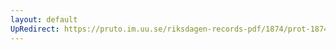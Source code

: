 ```yaml
---
layout: default
UpRedirect: https://pruto.im.uu.se/riksdagen-records-pdf/1874/prot-1874--ak--506/prot-1874--ak--506_074.pdf
---
```

